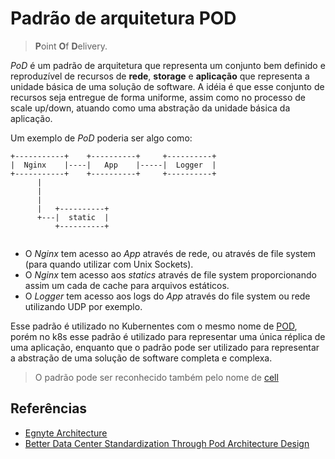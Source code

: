 # Padrão de arquitetura POD

> **P**oint **O**f **D**elivery.

_PoD_ é um padrão de arquitetura que representa um conjunto bem definido e reproduzível de recursos de **rede**, **storage** e **aplicação**
que representa a unidade básica de uma solução de software.
A idéia é que esse conjunto de recursos seja entregue de forma uniforme, assim como no processo de scale up/down,
atuando como uma abstração da unidade básica da aplicação.

Um exemplo de _PoD_ poderia ser algo como:

```
+-----------+    +----------+     +----------+ 
|  Nginx    |----|   App    |-----|  Logger  | 
+-----------+    +----------+     +----------+ 
      |                                       
      |                                        
      |                                        
      |   +----------+                         
      +---|  static  |                         
          +----------+                         
                           
```

* O _Nginx_ tem acesso ao _App_ através de rede, ou através de file system (para quando utilizar com Unix Sockets).
* O _Nginx_ tem acesso aos _statics_ através de file system proporcionando assim um cada de cache para arquivos estáticos.
* O _Logger_ tem acesso aos logs do _App_ através do file system ou rede utilizando UDP por exemplo.

Esse padrão é utilizado no Kubernentes com o mesmo nome de [POD](https://cloud.google.com/kubernetes-engine/docs/concepts/pod), 
porém no k8s esse padrão é utilizado para representar uma única réplica de uma aplicação, enquanto que o padrão
pode ser utilizado para representar a abstração de uma solução de software completa e complexa.

> O padrão pode ser reconhecido também pelo nome de [cell](http://highscalability.com/blog/2012/5/9/cell-architectures.html)

## Referências
* [Egnyte Architecture](http://highscalability.squarespace.com/blog/2019/11/25/egnyte-architecture-lessons-learned-in-building-and-scaling.html)
* [Better Data Center Standardization Through Pod Architecture Design](https://www.networkcomputing.com/data-centers/better-data-centers-standardization-through-pod-architecture-design)
